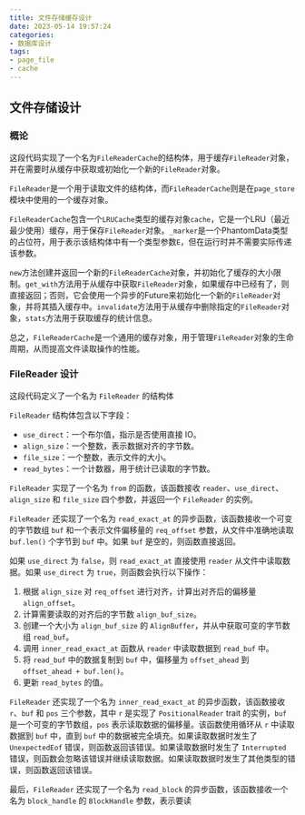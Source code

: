 ```yaml
---
title: 文件存储缓存设计
date: 2023-05-14 19:57:24
categories: 
- 数据库设计
tags:
- page_file
- cache
---
```


## 文件存储设计

### 概论

这段代码实现了一个名为`FileReaderCache`的结构体，用于缓存`FileReader`对象，并在需要时从缓存中获取或初始化一个新的`FileReader`对象。

`FileReader`是一个用于读取文件的结构体，而`FileReaderCache`则是在`page_store`模块中使用的一个缓存对象。

`FileReaderCache`包含一个`LRUCache`类型的缓存对象`cache`，它是一个LRU（最近最少使用）缓存，用于保存`FileReader`对象。`_marker`是一个PhantomData类型的占位符，用于表示该结构体中有一个类型参数`E`，但在运行时并不需要实际传递该参数。

`new`方法创建并返回一个新的`FileReaderCache`对象，并初始化了缓存的大小限制。`get_with`方法用于从缓存中获取`FileReader`对象，如果缓存中已经有了，则直接返回；否则，它会使用一个异步的Future来初始化一个新的`FileReader`对象，并将其插入缓存中。`invalidate`方法用于从缓存中删除指定的`FileReader`对象，`stats`方法用于获取缓存的统计信息。

总之，`FileReaderCache`是一个通用的缓存对象，用于管理`FileReader`对象的生命周期，从而提高文件读取操作的性能。


### FileReader 设计

这段代码定义了一个名为 `FileReader` 的结构体

`FileReader` 结构体包含以下字段：

- `use_direct`：一个布尔值，指示是否使用直接 IO。
- `align_size`：一个整数，表示数据对齐的字节数。
- `file_size`：一个整数，表示文件的大小。
- `read_bytes`：一个计数器，用于统计已读取的字节数。

`FileReader` 实现了一个名为 `from` 的函数，该函数接收 `reader`、`use_direct`、`align_size` 和 `file_size` 四个参数，并返回一个 `FileReader` 的实例。

`FileReader` 还实现了一个名为 `read_exact_at` 的异步函数，该函数接收一个可变的字节数组 `buf` 和一个表示文件偏移量的 `req_offset` 参数，从文件中准确地读取 `buf.len()` 个字节到 `buf` 中。如果 `buf` 是空的，则函数直接返回。

如果 `use_direct` 为 `false`，则 `read_exact_at` 直接使用 `reader` 从文件中读取数据。如果 `use_direct` 为 `true`，则函数会执行以下操作：

1. 根据 `align_size` 对 `req_offset` 进行对齐，计算出对齐后的偏移量 `align_offset`。
2. 计算需要读取的对齐后的字节数 `align_buf_size`。
3. 创建一个大小为 `align_buf_size` 的 `AlignBuffer`，并从中获取可变的字节数组 `read_buf`。
4. 调用 `inner_read_exact_at` 函数从 `reader` 中读取数据到 `read_buf` 中。
5. 将 `read_buf` 中的数据复制到 `buf` 中，偏移量为 `offset_ahead` 到 `offset_ahead + buf.len()`。
6. 更新 `read_bytes` 的值。

`FileReader` 还实现了一个名为 `inner_read_exact_at` 的异步函数，该函数接收 `r`、`buf` 和 `pos` 三个参数，其中 `r` 是实现了 `PositionalReader` trait 的实例，`buf` 是一个可变的字节数组，`pos` 表示读取数据的偏移量。该函数使用循环从 `r` 中读取数据到 `buf` 中，直到 `buf` 中的数据被完全填充。如果读取数据时发生了 `UnexpectedEof` 错误，则函数返回该错误。如果读取数据时发生了 `Interrupted` 错误，则函数会忽略该错误并继续读取数据。如果读取数据时发生了其他类型的错误，则函数返回该错误。

最后，`FileReader` 还实现了一个名为 `read_block` 的异步函数，该函数接收一个名为 `block_handle` 的 `BlockHandle` 参数，表示要读

